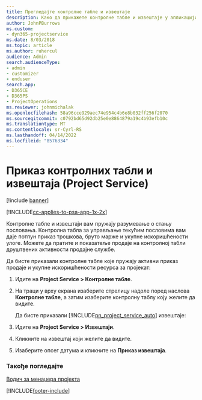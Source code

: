 ```yaml
---
title: Прегледајте контролне табле и извештаје
description: Како да прикажете контролне табле и извештаје у апликацији Project Service
author: JohnPBurrows
ms.custom:
- dyn365-projectservice
ms.date: 8/03/2018
ms.topic: article
ms.author: ruhercul
audience: Admin
search.audienceType:
- admin
- customizer
- enduser
search.app:
- D365CE
- D365PS
- ProjectOperations
ms.reviewer: johnmichalak
ms.openlocfilehash: 58a96cce929aec74e954c4b6e8b032ff256f2070
ms.sourcegitcommit: c0792bd65d92db25e0e8864879a19c4b93efb10c
ms.translationtype: MT
ms.contentlocale: sr-Cyrl-RS
ms.lasthandoff: 04/14/2022
ms.locfileid: "8576334"
---
```

# <a name="view-dashboards-and-reports-project-service"></a>Приказ контролних табли и извештаја (Project Service)

[!include [banner](../includes/psa-now-project-operations.md)]

[!INCLUDE[cc-applies-to-psa-app-1x-2x](../includes/cc-applies-to-psa-app-1x-2x.md)]

Контролне табле и извештаји вам пружају разумевање о стању пословања. Контролна табла за управљање текућим пословима вам даје потпун приказ трошкова, бруто марже и укупне искоришћености улоге. Можете да пратите и показатеље продаје на контролној табли друштвених активности продајне службе.  
  
 Да бисте приказали контролне табле које пружају активни приказ продаје и укупне искоришћености ресурса за пројекат:  
  
1. Идите на **Project Service > Контролне табле**.  
  
2. На траци у врху екрана изаберите стрелицу надоле поред наслова **Контролне табле**, а затим изаберите контролну таблу коју желите да видите.  
  
   Да бисте приказали [!INCLUDE[pn_project_service_auto](../includes/pn-project-service-auto.md)] извештаје:  
  
3. Идите на **Project Service > Извештаји**.  
  
4. Кликните на извештај који желите да видите.  
  
5. Изаберите опсег датума и кликните на **Приказ извештаја**.  
  
### <a name="see-also"></a>Такође погледајте  
 [Водич за менаџера пројекта](../psa/project-manager-guide.md)


[!INCLUDE[footer-include](../includes/footer-banner.md)]
